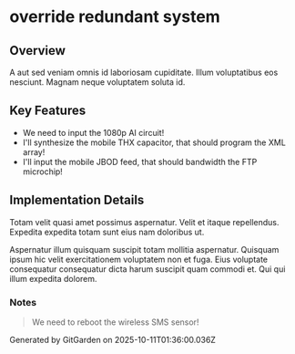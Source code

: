 # override redundant system

## Overview
A aut sed veniam omnis id laboriosam cupiditate. Illum voluptatibus eos nesciunt. Magnam neque voluptatem soluta id.

## Key Features
- We need to input the 1080p AI circuit!
- I'll synthesize the mobile THX capacitor, that should program the XML array!
- I'll input the mobile JBOD feed, that should bandwidth the FTP microchip!

## Implementation Details
Totam velit quasi amet possimus aspernatur. Velit et itaque repellendus. Expedita expedita totam sunt eius nam doloribus ut.
 Aspernatur illum quisquam suscipit totam mollitia aspernatur. Quisquam ipsum hic velit exercitationem voluptatem non et fuga. Eius voluptate consequatur consequatur dicta harum suscipit quam commodi et. Qui qui illum expedita dolorem.

### Notes
> We need to reboot the wireless SMS sensor!

Generated by GitGarden on 2025-10-11T01:36:00.036Z